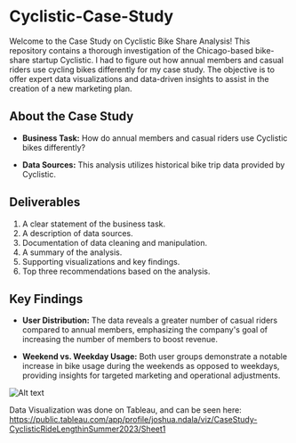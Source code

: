# Cyclistic-Case-Study

Welcome to the Case Study on Cyclistic Bike Share Analysis! This repository contains a thorough investigation of the Chicago-based bike-share startup Cyclistic. I had to figure out how annual members and casual riders use cycling bikes differently for my case study. The objective is to offer expert data visualizations and data-driven insights to assist in the creation of a new marketing plan.

## About the Case Study

- **Business Task:** How do annual members and casual riders use Cyclistic bikes differently?

- **Data Sources:** This analysis utilizes historical bike trip data provided by Cyclistic.

## Deliverables

1. A clear statement of the business task.
2. A description of data sources.
3. Documentation of data cleaning and manipulation.
4. A summary of the analysis.
5. Supporting visualizations and key findings.
6. Top three recommendations based on the analysis.

## Key Findings

- **User Distribution:** The data reveals a greater number of casual riders compared to annual members, emphasizing the company's goal of increasing the number of members to boost revenue.

- **Weekend vs. Weekday Usage:** Both user groups demonstrate a notable increase in bike usage during the weekends as opposed to weekdays, providing insights for targeted marketing and operational adjustments.

![Alt text](https://github.com/mnkd246/Cyclistic-Case-Study/blob/main/Graph_RideLength_Per_Day.png)

Data Visualization was done on Tableau, and can be seen here: https://public.tableau.com/app/profile/joshua.ndala/viz/CaseStudy-CyclisticRideLengthinSummer2023/Sheet1
